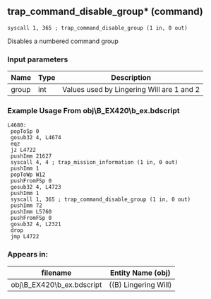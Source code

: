 ## trap_command_disable_group* (command)

`syscall 1, 365 ; trap_command_disable_group (1 in, 0 out)`

Disables a numbered command group

### Input parameters
| Name | Type | Description
|------|------|------------
| group   | int   | Values used by Lingering Will are 1 and 2


### Example Usage From obj\B_EX420\b_ex.bdscript
```plaintext
L4680:
 popToSp 0
 gosub32 4, L4674
 eqz 
 jz L4722
 pushImm 21627
 syscall 4, 4 ; trap_mission_information (1 in, 0 out)
 pushImm 1
 popToWp W12
 pushFromFSp 0
 gosub32 4, L4723
 pushImm 1
 syscall 1, 365 ; trap_command_disable_group (1 in, 0 out)
 pushImm 72
 pushImm L5760
 pushFromFSp 0
 gosub32 4, L2321
 drop 
 jmp L4722
```


### Appears in:
| filename | Entity Name (obj)
|----------|-------------
| obj\B_EX420\b_ex.bdscript       | ((B) Lingering Will)          



